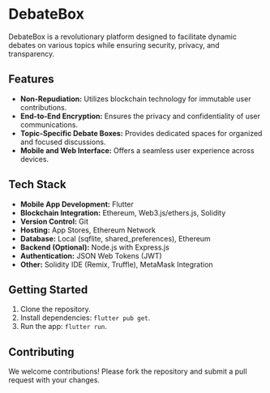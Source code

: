 # DebateBox

DebateBox is a revolutionary platform designed to facilitate dynamic debates on various topics while ensuring security, privacy, and transparency.

## Features

- **Non-Repudiation:** Utilizes blockchain technology for immutable user contributions.
- **End-to-End Encryption:** Ensures the privacy and confidentiality of user communications.
- **Topic-Specific Debate Boxes:** Provides dedicated spaces for organized and focused discussions.
- **Mobile and Web Interface:** Offers a seamless user experience across devices.

## Tech Stack

- **Mobile App Development:** Flutter
- **Blockchain Integration:** Ethereum, Web3.js/ethers.js, Solidity
- **Version Control:** Git
- **Hosting:** App Stores, Ethereum Network
- **Database:** Local (sqflite, shared_preferences), Ethereum
- **Backend (Optional):** Node.js with Express.js
- **Authentication:** JSON Web Tokens (JWT)
- **Other:** Solidity IDE (Remix, Truffle), MetaMask Integration

## Getting Started

1. Clone the repository.
2. Install dependencies: `flutter pub get`.
3. Run the app: `flutter run`.

## Contributing

We welcome contributions! Please fork the repository and submit a pull request with your changes.


